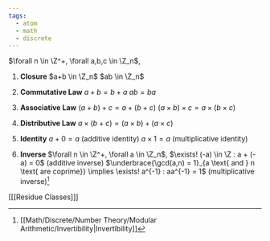 ```yaml
---
tags:
  - atom
  - math
  - discrete
---
```

$\forall n \in \Z^+, \forall a,b,c \in \Z_n$,
1. **Closure**
$a+b \in \Z_n$
$ab \in \Z_n$

2. **Commutative Law**
$a+b=b+a$
$ab=ba$

3. **Associative Law**
$(a+b)+c = a+(b+c)$
$(a\times b)\times c = a\times (b\times c)$

4. **Distributive Law**
$a\times(b+c) = (a\times b) + (a\times c)$

5. **Identity**
$a + 0 = a$ (additive identity)
$a \times 1 = a$ (multiplicative identity)

6. **Inverse**
$\forall n \in \Z^+, \forall a \in \Z_n$,
$\exists! (-a) \in \Z : a + (-a) = 0$ (additive inverse)
$\underbrace{\gcd(a,n) = 1}_{a \text{ and } n \text{ are coprime}} \implies \exists! a^{-1} : aa^{-1} = 1$ (multiplicative inverse)[^1]

\[[[Residue Classes]]\]

[^1]: [[Math/Discrete/Number Theory/Modular Arithmetic/Invertibility|Invertibility]]